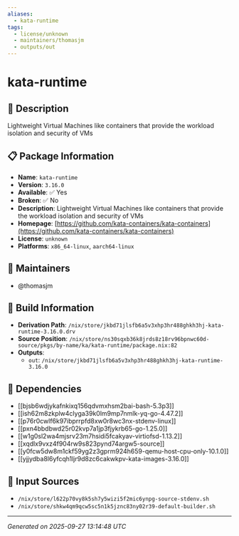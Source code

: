 ```yaml
---
aliases:
  - kata-runtime
tags:
  - license/unknown
  - maintainers/thomasjm
  - outputs/out
---
```


# kata-runtime

## 📝 Description

Lightweight Virtual Machines like containers that provide the workload isolation and security of VMs

## 📋 Package Information

- **Name**: `kata-runtime`
- **Version**: `3.16.0`
- **Available**: ✅ Yes
- **Broken**: ✅ No
- **Description**: Lightweight Virtual Machines like containers that provide the workload isolation and security of VMs
- **Homepage**: [https://github.com/kata-containers/kata-containers](https://github.com/kata-containers/kata-containers)
- **License**: `unknown`
- **Platforms**: `x86_64-linux`, `aarch64-linux`
## 👥 Maintainers

- @thomasjm


## 🔧 Build Information

- **Derivation Path**: `/nix/store/jkbd71jlsfb6a5v3xhp3hr488ghkh3hj-kata-runtime-3.16.0.drv`
- **Source Position**: `/nix/store/ns30sqxb36k8jrds8z18rv96bpnwc60d-source/pkgs/by-name/ka/kata-runtime/package.nix:82`
- **Outputs**:
  - `out`:  `/nix/store/jkbd71jlsfb6a5v3xhp3hr488ghkh3hj-kata-runtime-3.16.0`

## 🔗 Dependencies

- [[bjsb6wdjykafnkixq156qdvmxhsm2bai-bash-5.3p3]]
- [[ish62m8zkplw4clyga39k0lm9mp7nmlk-yq-go-4.47.2]]
- [[p76r0cwlf6k97ibprrpfd8xw0r8wc3nx-stdenv-linux]]
- [[pxn4bbdbwd25r02kvp7a1jp3fjykrb65-go-1.25.0]]
- [[w1g0sl2wa4mjsrv23m7hsidi5fcakyav-virtiofsd-1.13.2]]
- [[xqdlx9vxz4f904rw9s823pynd74argw5-source]]
- [[y0fcw5dw8m1ckf59yg2z3gprm924h659-qemu-host-cpu-only-10.1.0]]
- [[yjjydba8l6yfcqh1ljr9d8zc6cakwkpv-kata-images-3.16.0]]

## 📁 Input Sources

- `/nix/store/l622p70vy8k5sh7y5wizi5f2mic6ynpg-source-stdenv.sh`
- `/nix/store/shkw4qm9qcw5sc5n1k5jznc83ny02r39-default-builder.sh`

---
*Generated on 2025-09-27 13:14:48 UTC*
